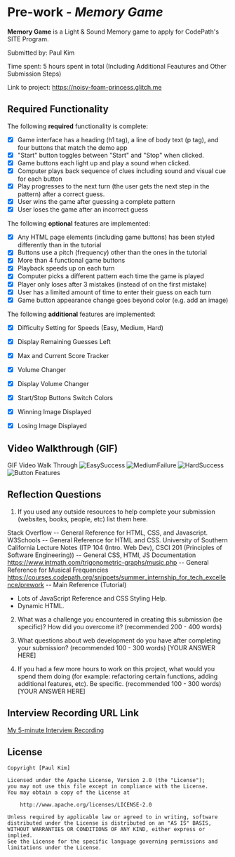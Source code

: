 # Pre-work - *Memory Game*

**Memory Game** is a Light & Sound Memory game to apply for CodePath's SITE Program. 

Submitted by: Paul Kim

Time spent: 5 hours spent in total (Including Additional Feautures and Other Submission Steps)

Link to project: https://noisy-foam-princess.glitch.me

## Required Functionality

The following **required** functionality is complete:

* [X] Game interface has a heading (h1 tag), a line of body text (p tag), and four buttons that match the demo app
* [X] "Start" button toggles between "Start" and "Stop" when clicked. 
* [X] Game buttons each light up and play a sound when clicked. 
* [X] Computer plays back sequence of clues including sound and visual cue for each button
* [X] Play progresses to the next turn (the user gets the next step in the pattern) after a correct guess. 
* [X] User wins the game after guessing a complete pattern
* [X] User loses the game after an incorrect guess

The following **optional** features are implemented:

* [X] Any HTML page elements (including game buttons) has been styled differently than in the tutorial
* [X] Buttons use a pitch (frequency) other than the ones in the tutorial
* [X] More than 4 functional game buttons
* [X] Playback speeds up on each turn
* [X] Computer picks a different pattern each time the game is played
* [X] Player only loses after 3 mistakes (instead of on the first mistake)
* [X] User has a limited amount of time to enter their guess on each turn
* [X] Game button appearance change goes beyond color (e.g. add an image)

<!-- 
* [ ] Game button sound is more complex than a single tone (e.g. an audio file, a chord, a sequence of multiple tones) 
-->

The following **additional** features are implemented:

- [X] Difficulty Setting for Speeds (Easy, Medium, Hard)
- [X] Display Remaining Guesses Left
- [X] Max and Current Score Tracker
- [X] Volume Changer
- [X] Display Volume Changer
- [X] Start/Stop Buttons Switch Colors
- [X] Winning Image Displayed
- [X] Losing Image Displayed


## Video Walkthrough (GIF)

GIF Video Walk Through
![EasySuccess](https://user-images.githubusercontent.com/69881202/164789551-af51cc19-92b0-4b41-91d6-d84c74aa045e.gif)
![MediumFailure](https://user-images.githubusercontent.com/69881202/164789582-f8c41655-e888-4800-908f-f7dc8872c7c7.gif)
![HardSuccess](https://user-images.githubusercontent.com/69881202/164789606-adaa9285-1b28-46f2-b4cf-be350a369c89.gif)
![Button Features](https://user-images.githubusercontent.com/69881202/164789628-1351440e-6a12-4dcc-ac62-a37c3e95e344.gif)


## Reflection Questions
1. If you used any outside resources to help complete your submission (websites, books, people, etc) list them here. 
  
  Stack Overflow -- General Reference for HTML, CSS, and Javascript.
  W3Schools -- General Reference for HTML and CSS.
  University of Southern California Lecture Notes (ITP 104 (Intro. Web Dev), CSCI 201 (Principles of Software Engineering)) -- General CSS, HTMl, JS Documentation
  https://www.intmath.com/trigonometric-graphs/music.php -- General Reference for Musical Frequencies
  https://courses.codepath.org/snippets/summer_internship_for_tech_excellence/prework -- Main Reference (Tutorial)
  
  * Lots of JavaScript Reference and CSS Styling Help.
  * Dynamic HTML.

2. What was a challenge you encountered in creating this submission (be specific)? How did you overcome it? (recommended 200 - 400 words) 
  
  
  

3. What questions about web development do you have after completing your submission? (recommended 100 - 300 words) 
[YOUR ANSWER HERE]

4. If you had a few more hours to work on this project, what would you spend them doing (for example: refactoring certain functions, adding additional features, etc). Be specific. (recommended 100 - 300 words) 
[YOUR ANSWER HERE]



## Interview Recording URL Link

[My 5-minute Interview Recording](your-link-here)


## License

    Copyright [Paul Kim]

    Licensed under the Apache License, Version 2.0 (the "License");
    you may not use this file except in compliance with the License.
    You may obtain a copy of the License at

        http://www.apache.org/licenses/LICENSE-2.0

    Unless required by applicable law or agreed to in writing, software
    distributed under the License is distributed on an "AS IS" BASIS,
    WITHOUT WARRANTIES OR CONDITIONS OF ANY KIND, either express or implied.
    See the License for the specific language governing permissions and
    limitations under the License.
